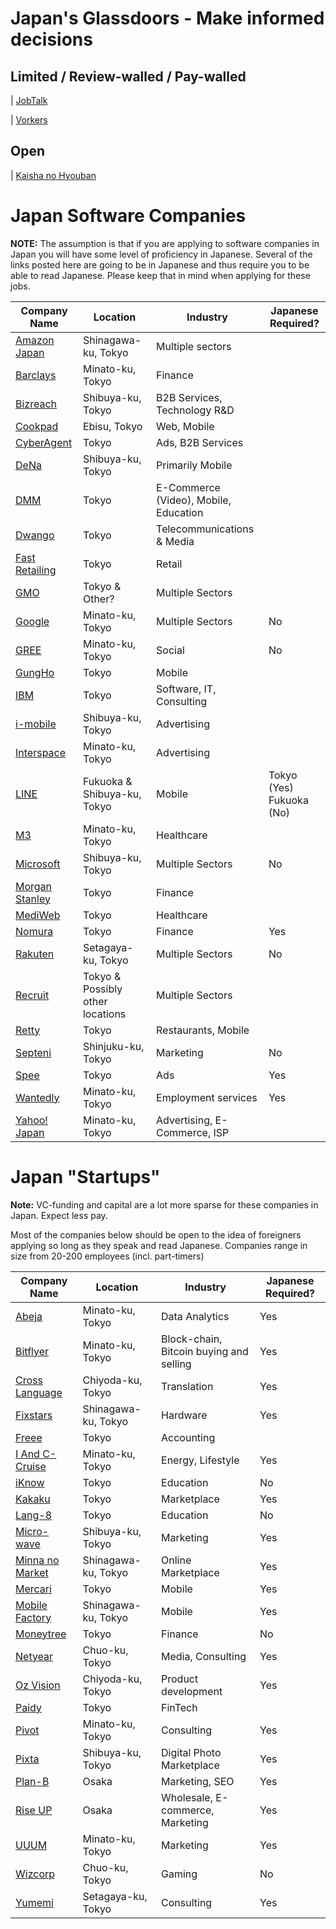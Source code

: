 # Japan's Glassdoors - Make informed decisions
## Limited / Review-walled / Pay-walled
| [JobTalk](https://jobtalk.jp)

| [Vorkers](https://www.vorkers.com)

## Open
| [Kaisha no Hyouban](https://en-hyouban.com)

# Japan Software Companies

**NOTE:**
The assumption is that if you are applying to software companies in Japan you will have some level of proficiency in Japanese. Several of the links posted here are going to be in Japanese and thus require you to be able to read Japanese. Please keep that in mind when applying for these jobs.

| Company Name | Location | Industry | Japanese Required? |
| --- | --- | --- | --- |
| [Amazon Japan](https://www.amazon.jobs/en/locations/tokyo-area-japan?base_query=&job_count=10&result_limit=10&sort=relevant&location%5B%5D=tokyo-area-japan&cache) | Shinagawa-ku, Tokyo | Multiple sectors | |
| [Barclays](http://joinus.barclays.com/japan/) | Minato-ku, Tokyo | Finance | |
| [Bizreach](http://www.bizreach.co.jp/recruit/) | Shibuya-ku, Tokyo | B2B Services, Technology R&D | |
| [Cookpad](https://recruit.cookpad.com/) | Ebisu, Tokyo | Web, Mobile | |
| [CyberAgent](https://www.cyberagent.co.jp/recruit/) |  Tokyo | Ads, B2B Services | |
| [DeNa](http://dena.com/intl/careers/positions/) | Shibuya-ku, Tokyo | Primarily Mobile | |
| [DMM](http://www.dmm.com/recruit/) | Tokyo | E-Commerce (Video), Mobile, Education | |
| [Dwango](http://dwango.co.jp/recruit/) | Tokyo | Telecommunications & Media | |
| [Fast Retailing](https://www.fastretailing.com/employment/ja/) | Tokyo | Retail | |
| [GMO](http://recruit.gmo.jp/) | Tokyo & Other? | Multiple Sectors | |
| [Google](https://www.google.com/about/careers/locations/tokyo/) | Minato-ku, Tokyo | Multiple Sectors | No |
| [GREE](http://jobs.gree.net/jp/ja/career/) | Minato-ku, Tokyo | Social | No |
| [GungHo](http://www.gungho.co.jp/recruit/) | Tokyo | Mobile | |
| [IBM](http://www-07.ibm.com/employment/jp/cp01/) | Tokyo | Software, IT, Consulting | |
| [i-mobile](https://www.i-mobile.co.jp/recruit/) | Shibuya-ku, Tokyo | Advertising | |
| [Interspace](https://www.interspace.ne.jp/recruit/offer/) | Minato-ku, Tokyo | Advertising | |
| [LINE](https://linecorp.com/ja/career/ja/all) | Fukuoka & Shibuya-ku, Tokyo | Mobile | Tokyo (Yes) <br /> Fukuoka (No) |
| [M3](https://corporate.m3.com/recruit/job/) | Minato-ku, Tokyo | Healthcare | |
| [Microsoft](http://microsoft-college.jp/) | Shibuya-ku, Tokyo | Multiple Sectors | No |
| [Morgan Stanley](http://www.morganstanley.co.jp/msinjapan/careers/index.html) | Tokyo | Finance | |
| [MediWeb](http://www.mediweb.jp/job.html) | Tokyo | Healthcare | |
| [Nomura](https://www.nomura.co.jp/recruit/) | Tokyo | Finance | Yes |
| [Rakuten](http://global.rakuten.com/corp/careers/engineering/) | Setagaya-ku, Tokyo | Multiple Sectors | No |
| [Recruit](http://www.recruit.jp/employment/) | Tokyo & Possibly other locations | Multiple Sectors | |
| [Retty](https://corp.retty.me/recruit/) | Tokyo | Restaurants, Mobile | |
| [Septeni](https://www.septeni.co.jp/en/recruit/) | Shinjuku-ku, Tokyo | Marketing | No |
| [Spee](http://speee.jp/) | Tokyo | Ads | Yes |
| [Wantedly](https://us.wantedly.com/companies/wantedly/projects) | Minato-ku, Tokyo | Employment services | Yes |
| [Yahoo! Japan](http://hr.yahoo.co.jp/job-info/) | Minato-ku, Tokyo | Advertising, E-Commerce, ISP | |

# Japan "Startups"

**Note:** VC-funding and capital are a lot more sparse for these companies in Japan. Expect less pay.

Most of the companies below should be open to the idea of foreigners applying so long as they speak and read Japanese. Companies range in size from 20-200 employees (incl. part-timers)

| Company Name | Location | Industry | Japanese Required? |
| --- | --- | --- | --- |
| [Abeja](https://abeja.asia) | Minato-ku, Tokyo | Data Analytics | Yes |
| [Bitflyer](https://bitflyer.jp/Recruit) | Minato-ku, Tokyo | Block-chain, Bitcoin buying and selling | Yes |
| [Cross Language](http://www.crosslanguage.co.jp/company/recruit.html) | Chiyoda-ku, Tokyo | Translation | Yes |
| [Fixstars](http://www.fixstars.com/recruit/ja/jobcategory/) | Shinagawa-ku, Tokyo | Hardware | Yes |
| [Freee](https://jobs.freee.co.jp/) | Tokyo | Accounting | |
| [I And C-Cruise](https://www.iacc.co.jp/recruit/) | Minato-ku, Tokyo | Energy, Lifestyle | Yes |
| [iKnow](https://iknow.jp/) | Tokyo | Education | No |
| [Kakaku](http://corporate.kakaku.com/recruit) | Tokyo | Marketplace | Yes |
| [Lang-8](https://www.wantedly.com/companies/lang-8/projects) | Tokyo | Education | No |
| [Micro-wave](http://www.micro-wave.net/recruit/career/) | Shibuya-ku, Tokyo | Marketing | Yes |
| [Minna no Market](http://www.minma.jp/careers/) | Shinagawa-ku, Tokyo | Online Marketplace | Yes |
| [Mercari](https://www.mercari.com/jp/jobs/) | Tokyo | Mobile | Yes |
| [Mobile Factory](http://www.mobilefactory.jp/recruit/detail) | Shinagawa-ku, Tokyo | Mobile | Yes |
| [Moneytree](https://moneytree.jp/careers/) | Tokyo | Finance | No |
| [Netyear](http://recruit.netyear.net/) | Chuo-ku, Tokyo | Media, Consulting | Yes |
| [Oz Vision](http://www.oz-vision.co.jp/recruit/career_detail/) | Chiyoda-ku, Tokyo | Product development | Yes |
| [Paidy](https://paidy.com) | Tokyo | FinTech | |
| [Pivot](https://pivot.jp/recruit) | Minato-ku, Tokyo | Consulting | Yes |
| [Pixta](https://recruit.pixta.co.jp/) | Shibuya-ku, Tokyo | Digital Photo Marketplace | Yes |
| [Plan-B](https://www.plan-b.co.jp/recruit/) | Osaka | Marketing, SEO | Yes |
| [Rise UP](https://r-up.jp/recruit/) | Osaka | Wholesale, E-commerce, Marketing | Yes |
| [UUUM](http://www.uuum.co.jp/recruit) | Minato-ku, Tokyo | Marketing | Yes |
| [Wizcorp](https://wizcorp.workable.com) | Chuo-ku, Tokyo | Gaming | No |
| [Yumemi](http://recruit.yumemi.co.jp/) | Setagaya-ku, Tokyo | Consulting | Yes |

